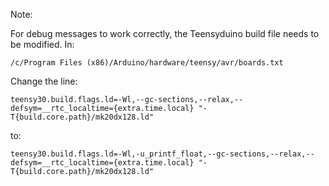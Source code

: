 Note:

For debug messages to work correctly, the Teensyduino build file needs to be modified. In:

	/c/Program Files (x86)/Arduino/hardware/teensy/avr/boards.txt


Change the line:

	teensy30.build.flags.ld=-Wl,--gc-sections,--relax,--defsym=__rtc_localtime={extra.time.local} "-T{build.core.path}/mk20dx128.ld"

to:

	teensy30.build.flags.ld=-Wl,-u_printf_float,--gc-sections,--relax,--defsym=__rtc_localtime={extra.time.local} "-T{build.core.path}/mk20dx128.ld"

